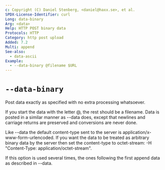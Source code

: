 ```yaml
---
c: Copyright (C) Daniel Stenberg, <daniel@haxx.se>, et al.
SPDX-License-Identifier: curl
Long: data-binary
Arg: <data>
Help: HTTP POST binary data
Protocols: HTTP
Category: http post upload
Added: 7.2
Multi: append
See-also:
  - data-ascii
Example:
  - --data-binary @filename $URL
---
```


# `--data-binary`

Post data exactly as specified with no extra processing whatsoever.

If you start the data with the letter @, the rest should be a filename. Data
is posted in a similar manner as --data does, except that newlines and
carriage returns are preserved and conversions are never done.

Like --data the default content-type sent to the server is
application/x-www-form-urlencoded. If you want the data to be treated as
arbitrary binary data by the server then set the content-type to octet-stream:
-H "Content-Type: application/octet-stream".

If this option is used several times, the ones following the first append
data as described in --data.
